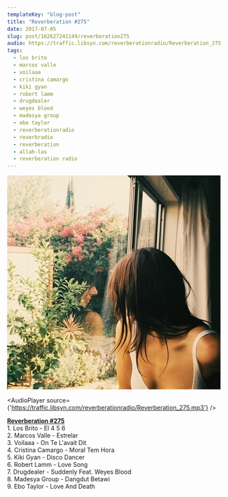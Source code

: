 ```yaml
---
templateKey: "blog-post"
title: "Reverberation #275"
date: 2017-07-05
slug: post/162627241149/reverberation275
audio: https://traffic.libsyn.com/reverberationradio/Reverberation_275.mp3
tags:
  - los brito
  - marcos valle
  - voilaaa
  - cristina camargo
  - kiki gyan
  - robert lamm
  - drugdealer
  - weyes blood
  - madesya group
  - ebo taylor
  - reverberationradio
  - reverbradio
  - reverberation
  - allah-las
  - reverberation radio
---
```


![Reverberation #275](../images/c58096bb8f06b1a8f3d4b82038ec7d94ba0fc8bb483f07ad38c0a876e3df28fa.jpg)

<AudioPlayer source={'https://traffic.libsyn.com/reverberationradio/Reverberation_275.mp3'} />

<p><b><a href="https://traffic.libsyn.com/reverberationradio/Reverberation_275.mp3">Reverberation #275</a><br /></b>1. Los Brito - El 4 5 6<br />2. Marcos Valle - Estrelar<br />3. Voilaaa - On Te L'avait Dit<br />4. Cristina Camargo - Moral Tem Hora<br />5. Kiki Gyan - Disco Dancer<br />6. Robert Lamm - Love Song<br />7. Drugdealer - Suddenly Feat. Weyes Blood<br />8. Madesya Group - Dangdut Betawi<br />9. Ebo Taylor - Love And Death</p>
